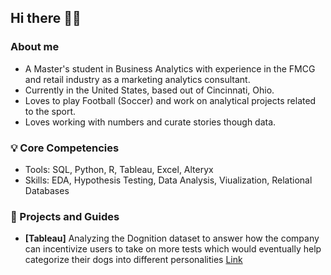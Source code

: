 ## Hi there 🙋🏽
###   About me 
- A Master's student in Business Analytics with experience in the FMCG and retail industry as a marketing analytics consultant.
- Currently in the United States, based out of Cincinnati, Ohio.
- Loves to play Football (Soccer) and work on analytical projects related to the sport.
- Loves working with numbers and curate stories though data.

### 💡 Core Competencies
- Tools: SQL, Python, R, Tableau, Excel, Alteryx
- Skills: EDA, Hypothesis Testing, Data Analysis, Viualization, Relational Databases

### 📕 Projects and Guides
- **[Tableau]** Analyzing the Dognition dataset to answer how the company can incentivize users to take on more tests which would eventually help categorize their dogs into different personalities [Link](https://github.com/Sarangsh/Dognition-Analysis)
